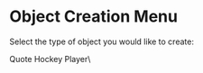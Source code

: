 # Object Creation Menu

<div>

Select the type of object you would like to create:

Quote Hockey Player\

</div>
